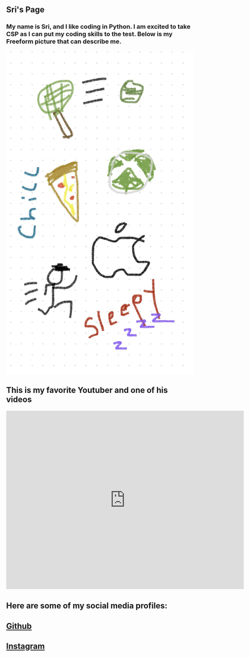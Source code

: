 


## Sri's Page
### My name is Sri, and I like coding in Python. I am excited to take CSP as I can put my coding skills to the test. Below is my Freeform picture that can describe me.

![](images/IMG_3155.jpg)

## This is my favorite Youtuber and one of his videos
<iframe
    width="640"
    height="480"
    src="https://www.youtube.com/embed/guXTAOcrZaY"
    frameborder="0"
    allow="autoplay; encrypted-media"
    allowfullscreen
>
</iframe>


## Here are some of my social media profiles:
## [Github](https://github.com/SriS126)  

## [Instagram](https://www.instagram.com/sri__s126/?next=%2F)